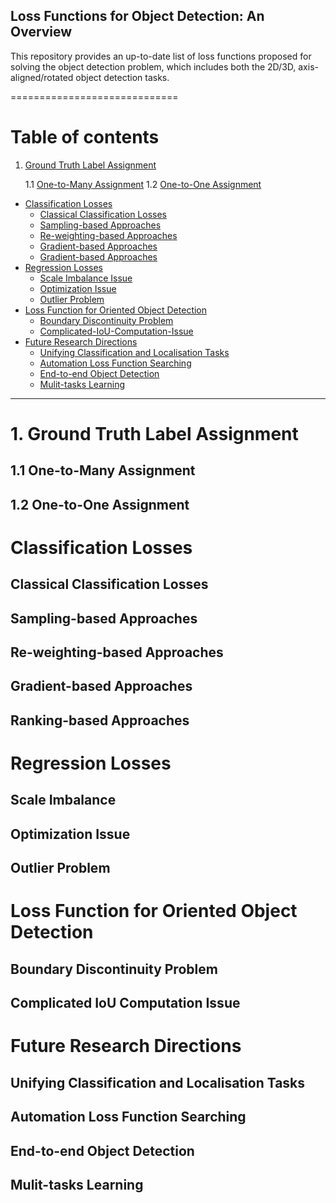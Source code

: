 ## Loss Functions for Object Detection: An Overview
This repository provides an up-to-date list of loss functions proposed for solving the object detection problem, which includes both the 2D/3D, axis-aligned/rotated object detection tasks. 
 
=============================
# Table of contents
1. [Ground Truth Label Assignment](#1)

    1.1 [One-to-Many Assignment](#1.1)
    1.2 [One-to-One Assignment](#1.2)
- [Classification Losses](#Classification-Losses)
	- [Classical Classification Losses](#Classical-Classification-Losses)
	- [Sampling-based Approaches](#Sampling-based-Approaches)
	- [Re-weighting-based Approaches](#Re-weighting-based-Approaches)
	- [Gradient-based Approaches](#Gradient-based-Approaches)
	- [Gradient-based Approaches](#Gradient-based-Approaches)
- [Regression Losses](#REGRESSION-LOSSES)
	- [Scale Imbalance Issue](#Scale-Imbalance)
	- [Optimization Issue](#Optimization-Issue)
	- [Outlier Problem](#Outlier-Problem)
- [Loss Function for Oriented Object Detection](#Loss-Function-for-Oriented-Object-Detection)
	- [Boundary Discontinuity Problem](#Boundary-Discontinuity-Problem)
	- [Complicated-IoU-Computation-Issue](#Complicated-IoU-Computation-Issue)
 - [ Future Research Directions](#Future-Research-Directions)
	- [Unifying Classification and Localisation Tasks](#Unifying-Classification-and-Localisation-Tasks)
	- [Automation Loss Function Searching](#Automation-Loss-Function-Searching)
	- [End-to-end Object Detection](#End-to-end-Object-Detection)
	- [Mulit-tasks Learning](#Mulit-tasks-Learning)




----------------------------------
# 1. Ground Truth Label Assignment <a name="1"></a>
## 1.1 One-to-Many Assignment<a name="1.1"></a>
## 1.2 One-to-One Assignment<a name="1.2"></a>

# Classification Losses
## Classical Classification Losses
## Sampling-based Approaches
## Re-weighting-based Approaches
## Gradient-based Approaches
## Ranking-based Approaches

# Regression Losses
## Scale Imbalance
## Optimization Issue
## Outlier Problem

# Loss Function for Oriented Object Detection
## Boundary Discontinuity Problem
## Complicated IoU Computation Issue

# Future Research  Directions
## Unifying Classification and Localisation Tasks
## Automation Loss Function Searching
## End-to-end Object Detection
## Mulit-tasks Learning
 
 
